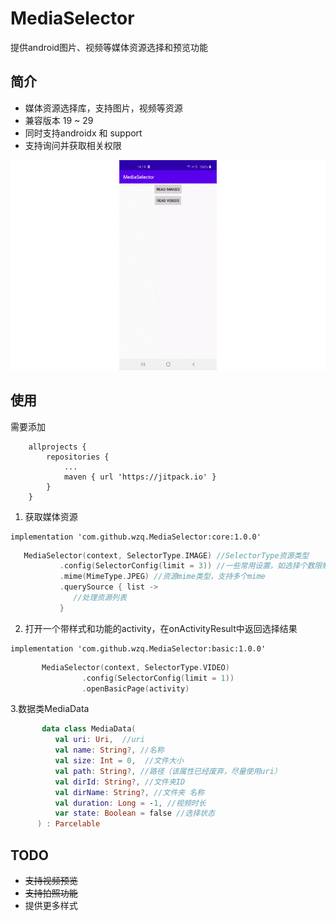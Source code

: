 # MediaSelector
   提供android图片、视频等媒体资源选择和预览功能
   
## 简介     

  * 媒体资源选择库，支持图片，视频等资源
  * 兼容版本 19 ~ 29  
  * 同时支持androidx 和 support
  * 支持询问并获取相关权限
  
  ![art1](/screenshot/art1.gif)

## 使用
需要添加
```
	allprojects {
		repositories {
			...
			maven { url 'https://jitpack.io' }
		}
	}
```

1. 获取媒体资源
```
implementation 'com.github.wzq.MediaSelector:core:1.0.0'
```

```kotlin
   MediaSelector(context, SelectorType.IMAGE) //SelectorType资源类型
           .config(SelectorConfig(limit = 3)) //一些常用设置，如选择个数限制、是否预览等
           .mime(MimeType.JPEG) //资源mime类型，支持多个mime
           .querySource { list ->
              //处理资源列表
           }
```

2. 打开一个带样式和功能的activity，在onActivityResult中返回选择结果
```
implementation 'com.github.wzq.MediaSelector:basic:1.0.0'
```
```kotlin
       MediaSelector(context, SelectorType.VIDEO)
                .config(SelectorConfig(limit = 1))
                .openBasicPage(activity)
```

3.数据类MediaData
```kotlin
       data class MediaData(
          val uri: Uri,  //uri
          val name: String?, //名称
          val size: Int = 0,  //文件大小
          val path: String?, //路径（该属性已经废弃，尽量使用uri）
          val dirId: String?, //文件夹ID
          val dirName: String?, //文件夹 名称
          val duration: Long = -1, //视频时长
          var state: Boolean = false //选择状态
      ) : Parcelable
```

## TODO

  * ~~支持视频预览~~
  * ~~支持拍照功能~~
  * 提供更多样式
